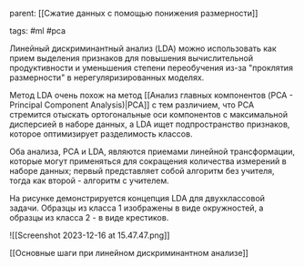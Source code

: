 parent: [[Сжатие данных с помощью понижения размерности]]

tags: #ml #pca 

Линейный дискриминантный анализ (LDA) можно использовать как прием выделения признаков для повышения вычислительной продуктивности и уменьшения степени переобучения из-за "проклятия размерности" в нерегуляризированных моделях.

Метод LDA очень похож на метод [[Анализ главных компонентов (PCA - Principal Component Analysis)|PCA]] с тем различием, что PCA стремится отыскать ортогональные оси компонентов с максимальной дисперсией в наборе данных, а LDA ищет подпространство признаков, которое оптимизирует разделимость классов.

Оба анализа, РСА и LDA, являются приемами линейной трансформации, которые могут применяться для сокращения количества измерений в наборе данных; первый представляет собой алгоритм без учителя, тогда как второй - алгоритм с учителем.

На рисунке демонстрируется концепция LDA для двухклассовой задачи. Образцы из класса 1 изображены в виде окружностей, а образцы из класса 2 - в виде крестиков.

![[Screenshot 2023-12-16 at 15.47.47.png]]

[[Основные шаги при линейном дискриминантном анализе]]


